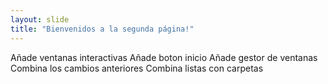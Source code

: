 ```yaml
---
layout: slide
title: "Bienvenidos a la segunda página!"
---
```

Añade ventanas interactivas
Añade boton inicio
Añade gestor de ventanas
Combina los cambios anteriores
Combina listas con carpetas
